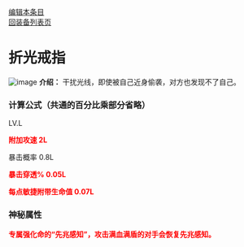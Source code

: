 [编辑本条目](https://github.com/GuguTown/Wiki/edit/main/equip/折光戒指.md)    
[回装备列表页](index.html) 
# 折光戒指
![image](https://user-images.githubusercontent.com/26247398/271805958-6bf6f589-b90c-4805-9d48-5485e79f8166.gif) **介绍：** 干扰光线，即使被自己近身偷袭，对方也发现不了自己。   
### 计算公式（共通的百分比乘部分省略）
LV.L   

<p><font color="#FF0000"><b>附加攻速 2L</b></font></p>   

暴击概率 0.8L   

<p><font color="#FF0000"><b>暴击穿透% 0.05L</b></font></p>

<p><font color="#FF0000"><b>每点敏捷附带生命值 0.07L</b></font></p>

### 神秘属性
<p><font color="#FF0000"><b>专属强化命的“先兆感知”，攻击满血满盾的对手会恢复先兆感知。</b></font></p>
